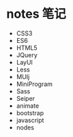 # notes 笔记

- CSS3
- ES6
- HTML5
- JQuery
- LayUl
- Less
- MUIj
- MiniProgram
- Sass
- Seiper
- animate
- bootstrap
- javascript
- nodes